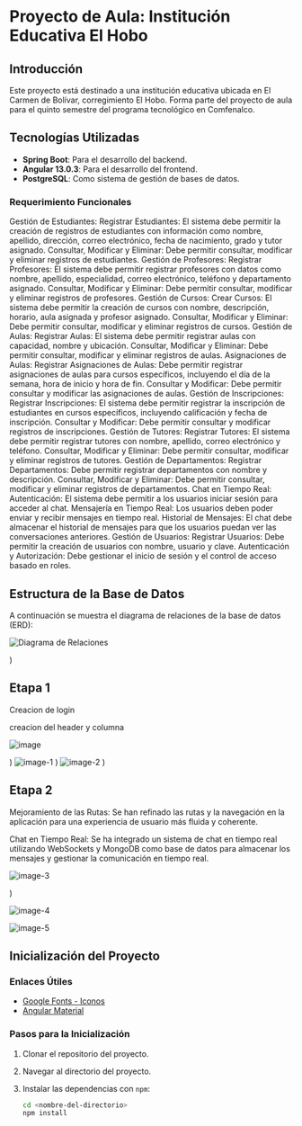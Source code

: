 # Proyecto de Aula: Institución Educativa El Hobo

## Introducción

Este proyecto está destinado a una institución educativa ubicada en El Carmen de Bolívar, corregimiento El Hobo. Forma parte del proyecto de aula para el quinto semestre del programa tecnológico en Comfenalco.

## Tecnologías Utilizadas

- **Spring Boot**: Para el desarrollo del backend.
- **Angular 13.0.3**: Para el desarrollo del frontend.
- **PostgreSQL**: Como sistema de gestión de bases de datos.


### Requerimiento Funcionales

Gestión de Estudiantes:
Registrar Estudiantes: El sistema debe permitir la creación de registros de estudiantes con información como nombre, apellido, dirección, correo electrónico, fecha de nacimiento, grado y tutor asignado.
Consultar, Modificar y Eliminar: Debe permitir consultar, modificar y eliminar registros de estudiantes.
Gestión de Profesores:
Registrar Profesores: El sistema debe permitir registrar profesores con datos como nombre, apellido, especialidad, correo electrónico, teléfono y departamento asignado.
Consultar, Modificar y Eliminar: Debe permitir consultar, modificar y eliminar registros de profesores.
Gestión de Cursos:
Crear Cursos: El sistema debe permitir la creación de cursos con nombre, descripción, horario, aula asignada y profesor asignado.
Consultar, Modificar y Eliminar: Debe permitir consultar, modificar y eliminar registros de cursos.
Gestión de Aulas:
Registrar Aulas: El sistema debe permitir registrar aulas con capacidad, nombre y ubicación.
Consultar, Modificar y Eliminar: Debe permitir consultar, modificar y eliminar registros de aulas.
Asignaciones de Aulas:
Registrar Asignaciones de Aulas: Debe permitir registrar asignaciones de aulas para cursos específicos, incluyendo el día de la semana, hora de inicio y hora de fin.
Consultar y Modificar: Debe permitir consultar y modificar las asignaciones de aulas.
Gestión de Inscripciones:
Registrar Inscripciones: El sistema debe permitir registrar la inscripción de estudiantes en cursos específicos, incluyendo calificación y fecha de inscripción.
Consultar y Modificar: Debe permitir consultar y modificar registros de inscripciones.
Gestión de Tutores:
Registrar Tutores: El sistema debe permitir registrar tutores con nombre, apellido, correo electrónico y teléfono.
Consultar, Modificar y Eliminar: Debe permitir consultar, modificar y eliminar registros de tutores.
Gestión de Departamentos:
Registrar Departamentos: Debe permitir registrar departamentos con nombre y descripción.
Consultar, Modificar y Eliminar: Debe permitir consultar, modificar y eliminar registros de departamentos.
Chat en Tiempo Real:
Autenticación: El sistema debe permitir a los usuarios iniciar sesión para acceder al chat.
Mensajería en Tiempo Real: Los usuarios deben poder enviar y recibir mensajes en tiempo real.
Historial de Mensajes: El chat debe almacenar el historial de mensajes para que los usuarios puedan ver las conversaciones anteriores.
Gestión de Usuarios:
Registrar Usuarios: Debe permitir la creación de usuarios con nombre, usuario y clave.
Autenticación y Autorización: Debe gestionar el inicio de sesión y el control de acceso basado en roles.




## Estructura de la Base de Datos

A continuación se muestra el diagrama de relaciones de la base de datos (ERD):

![Diagrama de Relaciones](https://github.com/user-attachments/assets/3434e7ef-b768-42d8-bbb0-7be06b31a163)

)

## Etapa 1 

Creacion de login

creacion del header y columna 

![image](https://github.com/user-attachments/assets/1d577462-e3ef-487f-bc86-b4943ae4449a)

)
![image-1](https://github.com/user-attachments/assets/f08e4402-1512-451a-8d6c-4e8eaf6950ea)
)
![image-2](https://github.com/user-attachments/assets/033efc0e-0cd8-47b5-b0e5-4c6833cf3258)
)

## Etapa 2



Mejoramiento de las Rutas: Se han refinado las rutas y la navegación en la aplicación para una experiencia de usuario más fluida y coherente.

Chat en Tiempo Real: Se ha integrado un sistema de chat en tiempo real utilizando WebSockets y MongoDB como base de datos para almacenar los mensajes y gestionar la comunicación en tiempo real.

![image-3](https://github.com/user-attachments/assets/de6b66ce-555c-4edf-a6d7-a002a5657a95)

)


![image-4](https://github.com/user-attachments/assets/ec0a765b-160b-4be9-bd53-10b894311a2e)

![image-5](https://github.com/user-attachments/assets/308422b3-a353-408b-a556-38e0096f7cb0)



## Inicialización del Proyecto

### Enlaces Útiles

- [Google Fonts - Iconos](https://fonts.google.com/icons)
- [Angular Material](https://material.angular.io/)

### Pasos para la Inicialización

1. Clonar el repositorio del proyecto.
2. Navegar al directorio del proyecto.
3. Instalar las dependencias con `npm`:

   ```bash
   cd <nombre-del-directorio>
   npm install
